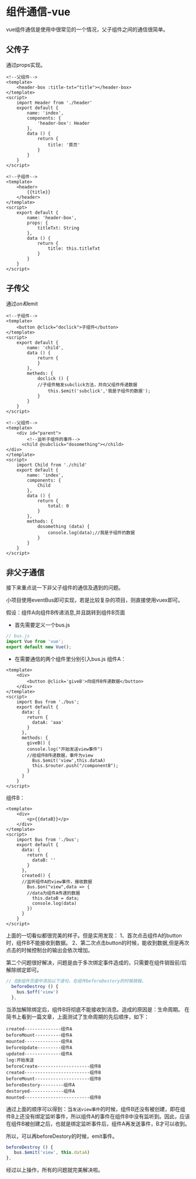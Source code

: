 # 组件通信-vue

vue组件通信是使用中很常见的一个情况，父子组件之间的通信很简单。

## 父传子
通过props实现。

```vue
<!--父组件-->
<template>
    <header-box :title-txt="title"></header-box>
</template>
<script>
    import Header from './header'
    export default {
        name: 'index',
        components: {
            'header-box': Header
        },
        data () {
            return {
                title: '首页'
            }
        }
    }
</script>
```

```vue
<!--子组件-->
<template>
    <header>
        {{title}}
    </header>
</template>
<script>
    export default {
        name: 'header-box',
        props: {
            titleTxt: String
        },
        data () {
            return {
                title: this.titleTxt
            }
        }
    }
</script>
```

## 子传父

通过$on和$emit
```vue
<!--子组件-->
<template>
    <button @click="doclick">子组件</button>
</template>
<script>
    export default {
        name: 'child',
        data () {
            return {
            }
        },
        metheds: {
            doclick () {
            //子组件触发subclick方法，并向父组件传递数据
                this.$emit('subclick','我是子组件的数据');
            }
        }
    }
</script>
```

```vue
<!--父组件-->
<template>
    <div id="parent">
    	<!--监听子组件的事件-->
      <child @subclick="dosomething"></child>
</div>
</template>
<script>
    import Child from './child'
    export default {
        name: 'index',
        components: {
            Child
        },
        data () {
            return {
                total: 0
            }
        },
        methods: {
            dosomething (data) {
            	console.log(data);//我是子组件的数据
            }
        }
    }
</script>
```

## 非父子通信
接下来重点说一下非父子组件的通信及遇到的问题。

小项目使用eventBus即可实现，若是比较复杂的项目，则直接使用vuex即可。

假设：组件A向组件B传递消息,并且跳转到组件B页面
- 首先需要定义一个bus.js

```js
// bus.js
import Vue from 'vue';
export default new Vue();
```
- 在需要通信的两个组件里分别引入bus.js
组件A：
```vue
<template>
	<div>
		<button @click='giveB'>向组件B传递数据</button>
	</div>
</template>
<script>
	import Bus from './bus';
	export default {
      data: {
        return {
          dataA: 'aaa'
        }
      },
      methods: {
        giveB() {
        console.log("开始发送view事件")
        //给组件B传递数据，事件为view
          Bus.$emit('view',this.dataA)
          this.$router.push("/componentB");
        }
      }
	}
</script>
```

组件B：
```vue
<template>
	<div>
		<p>{{dataB}}</p>
	</div>
</template>
<script>
	import Bus from './bus';
	export default {
      data: {
        return {
          dataB: ''
        }
      },
      created() {
      //监听组件A的view事件，接收数据
        Bus.$on("view",data => {
        //data为组件A传递的数据
          this.dataB = data;
          console.log(data)
        })
      }
	}
</script>
```

上面的一切看似都很完美的样子。但是实用发现：
1、首次点击组件A的button时，组件B不能接收到数据。
2、第二次点击button的时候，能收到数据,但是再次点击的时候控制台的输出会依次增加。

第二个问题很好解决，问题是由于多次绑定事件造成的，只需要在组件销毁前/后解除绑定即可。

```js
// 在B组件页面中添加以下语句，在组件beforeDestory的时候销毁。
  beforeDestroy () {
    bus.$off('view')
  },
```

当添加解除绑定后，组件B将彻底不能接收到消息。造成的原因是：生命周期。
在简书上看到一篇文章，上面测试了生命周期的先后顺序，如下：

```
created--------------组件A
beforeMount----------组件A
mounted--------------组件A
beforeUpdate---------组件A
updated--------------组件A
log:开始发送
beforeCreate--------------------组件B
created-------------------------组件B
beforeMount---------------------组件B
beforeDestory---------组件A
destoryed-------------组件A
mounted-------------------------组件B
```

通过上面的顺序可以得到：当`发送view事件`的时候，组件B还没有被创建，即在组件B上还没有绑定监听事件，所以组件A的事件在组件B中没有监听到。因此，应该在组件B被创建之后，也就是绑定监听事件后，组件A再发送事件，B才可以收到。

所以，可以再beforeDestory的时候，emit事件。

```js
beforeDestroy () {
   bus.$emit('view', this.dataA)
},
```
经过以上操作，所有的问题就完美解决啦。











































